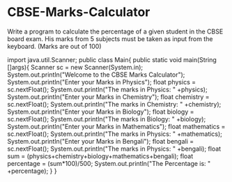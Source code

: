 # CBSE-Marks-Calculator
Write a program to calculate the percentage of a given student in the CBSE board exam. His marks from 5 subjects must be taken as input from the keyboard. (Marks are out of 100)

import java.util.Scanner;
public class Main{
    public static void main(String []args){
        Scanner sc = new Scanner(System.in);
        System.out.println("Welcome to the CBSE Marks Calculator");
        System.out.println("Enter your Marks in Physics");
        float physics = sc.nextFloat();
        System.out.println("The marks in Physics: " +physics);
        System.out.println("Enter your Marks in Chemistry");
        float chemistry = sc.nextFloat();
        System.out.println("The marks in Chemistry: " +chemistry);
        System.out.println("Enter your Marks in Biology");
        float biology = sc.nextFloat();
        System.out.println("The marks in Biology: " +biology);
        System.out.println("Enter your Marks in Mathematics");
        float mathematics = sc.nextFloat();
        System.out.println("The marks in Physics: " +mathematics);
        System.out.println("Enter your Marks in Bengali");
        float bengali = sc.nextFloat();
        System.out.println("The marks in Physics: " +bengali);
        float sum = (physics+chemistry+biology+mathematics+bengali);
        float percentage = (sum*100)/500;
        System.out.println("The Percentage is: " +percentage);
    }
}
